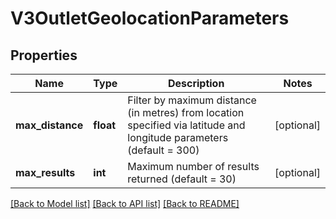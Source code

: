# V3OutletGeolocationParameters

## Properties
Name | Type | Description | Notes
------------ | ------------- | ------------- | -------------
**max_distance** | **float** | Filter by maximum distance (in metres) from location specified via latitude and longitude parameters (default &#x3D; 300) | [optional] 
**max_results** | **int** | Maximum number of results returned (default &#x3D; 30) | [optional] 

[[Back to Model list]](../README.md#documentation-for-models) [[Back to API list]](../README.md#documentation-for-api-endpoints) [[Back to README]](../README.md)


